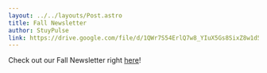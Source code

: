 ```yaml
---
layout: ../../layouts/Post.astro
title: Fall Newsletter
author: StuyPulse
link: https://drive.google.com/file/d/1QWr7S54ErlQ7w8_YIuX5Gs8SixZ8w1d5/view?usp=sharing
---
```

Check out our Fall Newsletter right [here](https://drive.google.com/file/d/1QWr7S54ErlQ7w8_YIuX5Gs8SixZ8w1d5/view?usp=sharing)!
